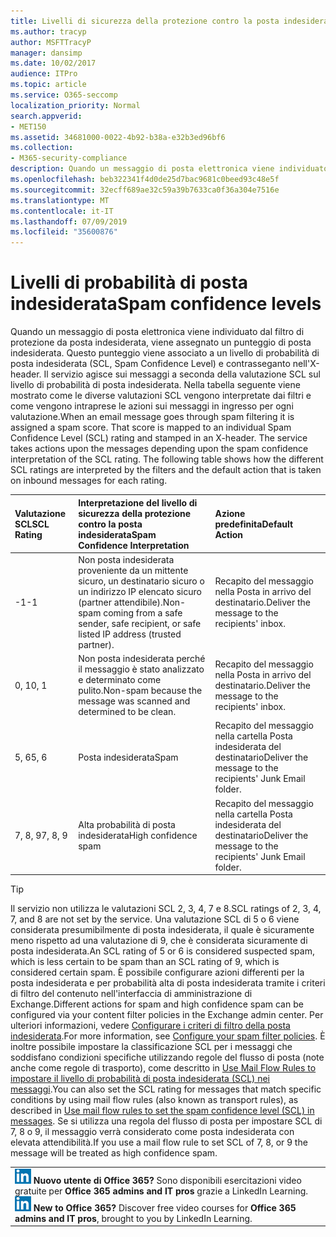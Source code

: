 ```yaml
---
title: Livelli di sicurezza della protezione contro la posta indesiderata
ms.author: tracyp
author: MSFTTracyP
manager: dansimp
ms.date: 10/02/2017
audience: ITPro
ms.topic: article
ms.service: O365-seccomp
localization_priority: Normal
search.appverid:
- MET150
ms.assetid: 34681000-0022-4b92-b38a-e32b3ed96bf6
ms.collection:
- M365-security-compliance
description: Quando un messaggio di posta elettronica viene individuato dal filtro di protezione da posta indesiderata, viene assegnato un punteggio di posta indesiderata. Questo punteggio viene associato a un livello di probabilità di posta indesiderata (SCL, Spam Confidence Level) e contrasseganto nell'X-header. Il servizio agisce sui messaggi a seconda della valutazione SCL sul livello di probabilità di posta indesiderata. Nella tabella seguente viene mostrato come le diverse valutazioni SCL vengono interpretate dai filtri e come vengono intraprese le azioni sui messaggi in ingresso per ogni valutazione.
ms.openlocfilehash: beb322341f4d0de25d7bac9681c0beed93c48e5f
ms.sourcegitcommit: 32ecff689ae32c59a39b7633ca0f36a304e7516e
ms.translationtype: MT
ms.contentlocale: it-IT
ms.lasthandoff: 07/09/2019
ms.locfileid: "35600876"
---
```

# <a name="spam-confidence-levels"></a><span data-ttu-id="86b79-106">Livelli di probabilità di posta indesiderata</span><span class="sxs-lookup"><span data-stu-id="86b79-106">Spam confidence levels</span></span>

<span data-ttu-id="86b79-p102">Quando un messaggio di posta elettronica viene individuato dal filtro di protezione da posta indesiderata, viene assegnato un punteggio di posta indesiderata. Questo punteggio viene associato a un livello di probabilità di posta indesiderata (SCL, Spam Confidence Level) e contrasseganto nell'X-header. Il servizio agisce sui messaggi a seconda della valutazione SCL sul livello di probabilità di posta indesiderata. Nella tabella seguente viene mostrato come le diverse valutazioni SCL vengono interpretate dai filtri e come vengono intraprese le azioni sui messaggi in ingresso per ogni valutazione.</span><span class="sxs-lookup"><span data-stu-id="86b79-p102">When an email message goes through spam filtering it is assigned a spam score. That score is mapped to an individual Spam Confidence Level (SCL) rating and stamped in an X-header. The service takes actions upon the messages depending upon the spam confidence interpretation of the SCL rating. The following table shows how the different SCL ratings are interpreted by the filters and the default action that is taken on inbound messages for each rating.</span></span>
  
|<span data-ttu-id="86b79-111">**Valutazione SCL**</span><span class="sxs-lookup"><span data-stu-id="86b79-111">**SCL Rating**</span></span>|<span data-ttu-id="86b79-112">**Interpretazione del livello di sicurezza della protezione contro la posta indesiderata**</span><span class="sxs-lookup"><span data-stu-id="86b79-112">**Spam Confidence Interpretation**</span></span>|<span data-ttu-id="86b79-113">**Azione predefinita**</span><span class="sxs-lookup"><span data-stu-id="86b79-113">**Default Action**</span></span>|
|:-----|:-----|:-----|
|<span data-ttu-id="86b79-114">-1</span><span class="sxs-lookup"><span data-stu-id="86b79-114">-1</span></span>|<span data-ttu-id="86b79-115">Non posta indesiderata proveniente da un mittente sicuro, un destinatario sicuro o un indirizzo IP elencato sicuro (partner attendibile).</span><span class="sxs-lookup"><span data-stu-id="86b79-115">Non-spam coming from a safe sender, safe recipient, or safe listed IP address (trusted partner).</span></span>|<span data-ttu-id="86b79-116">Recapito del messaggio nella Posta in arrivo del destinatario.</span><span class="sxs-lookup"><span data-stu-id="86b79-116">Deliver the message to the recipients' inbox.</span></span>|
|<span data-ttu-id="86b79-117">0, 1</span><span class="sxs-lookup"><span data-stu-id="86b79-117">0, 1</span></span>|<span data-ttu-id="86b79-118">Non posta indesiderata perché il messaggio è stato analizzato e determinato come pulito.</span><span class="sxs-lookup"><span data-stu-id="86b79-118">Non-spam because the message was scanned and determined to be clean.</span></span>|<span data-ttu-id="86b79-119">Recapito del messaggio nella Posta in arrivo del destinatario.</span><span class="sxs-lookup"><span data-stu-id="86b79-119">Deliver the message to the recipients' inbox.</span></span>|
|<span data-ttu-id="86b79-120">5, 6</span><span class="sxs-lookup"><span data-stu-id="86b79-120">5, 6</span></span>|<span data-ttu-id="86b79-121">Posta indesiderata</span><span class="sxs-lookup"><span data-stu-id="86b79-121">Spam</span></span>|<span data-ttu-id="86b79-122">Recapito del messaggio nella cartella Posta indesiderata del destinatario</span><span class="sxs-lookup"><span data-stu-id="86b79-122">Deliver the message to the recipients' Junk Email folder.</span></span>|
|<span data-ttu-id="86b79-123">7, 8, 9</span><span class="sxs-lookup"><span data-stu-id="86b79-123">7, 8, 9</span></span>|<span data-ttu-id="86b79-124">Alta probabilità di posta indesiderata</span><span class="sxs-lookup"><span data-stu-id="86b79-124">High confidence spam</span></span>|<span data-ttu-id="86b79-125">Recapito del messaggio nella cartella Posta indesiderata del destinatario</span><span class="sxs-lookup"><span data-stu-id="86b79-125">Deliver the message to the recipients' Junk Email folder.</span></span>|
   
> [!TIP]
> <span data-ttu-id="86b79-126">Il servizio non utilizza le valutazioni SCL 2, 3, 4, 7 e 8.</span><span class="sxs-lookup"><span data-stu-id="86b79-126">SCL ratings of 2, 3, 4, 7, and 8 are not set by the service.</span></span> <span data-ttu-id="86b79-127">Una valutazione SCL di 5 o 6 viene considerata presumibilmente di posta indesiderata, il quale è sicuramente meno rispetto ad una valutazione di 9, che è considerata sicuramente di posta indesiderata.</span><span class="sxs-lookup"><span data-stu-id="86b79-127">An SCL rating of 5 or 6 is considered suspected spam, which is less certain to be spam than an SCL rating of 9, which is considered certain spam.</span></span> <span data-ttu-id="86b79-128">È possibile configurare azioni differenti per la posta indesiderata e per probabilità alta di posta indesiderata tramite i criteri di filtro del contenuto nell'interfaccia di amministrazione di Exchange.</span><span class="sxs-lookup"><span data-stu-id="86b79-128">Different actions for spam and high confidence spam can be configured via your content filter policies in the Exchange admin center.</span></span> <span data-ttu-id="86b79-129">Per ulteriori informazioni, vedere [Configurare i criteri di filtro della posta indesiderata](configure-your-spam-filter-policies.md).</span><span class="sxs-lookup"><span data-stu-id="86b79-129">For more information, see [Configure your spam filter policies](configure-your-spam-filter-policies.md).</span></span> <span data-ttu-id="86b79-130">È inoltre possibile impostare la classificazione SCL per i messaggi che soddisfano condizioni specifiche utilizzando regole del flusso di posta (note anche come regole di trasporto), come descritto in [Use Mail Flow Rules to impostare il livello di probabilità di posta indesiderata (SCL) nei messaggi](use-mail-flow-rules-to-set-the-spam-confidence-level-scl-in-messages.md).</span><span class="sxs-lookup"><span data-stu-id="86b79-130">You can also set the SCL rating for messages that match specific conditions by using mail flow rules (also known as transport rules), as described in [Use mail flow rules to set the spam confidence level (SCL) in messages](use-mail-flow-rules-to-set-the-spam-confidence-level-scl-in-messages.md).</span></span> <span data-ttu-id="86b79-131">Se si utilizza una regola del flusso di posta per impostare SCL di 7, 8 o 9, il messaggio verrà considerato come posta indesiderata con elevata attendibilità.</span><span class="sxs-lookup"><span data-stu-id="86b79-131">If you use a mail flow rule to set SCL of 7, 8, or 9 the message will be treated as high confidence spam.</span></span> 
  
||
|:-----|
|<span data-ttu-id="86b79-p104">![Piccola icona per LinkedIn Learning](media/eac8a413-9498-4220-8544-1e37d1aaea13.png) **Nuovo utente di Office 365?**         Sono disponibili esercitazioni video gratuite per **Office 365 admins and IT pros** grazie a LinkedIn Learning.</span><span class="sxs-lookup"><span data-stu-id="86b79-p104">![The short icon for LinkedIn Learning](media/eac8a413-9498-4220-8544-1e37d1aaea13.png) **New to Office 365?**         Discover free video courses for **Office 365 admins and IT pros**, brought to you by LinkedIn Learning.</span></span>|
   

